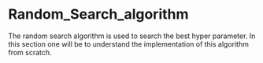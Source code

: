 # Random_Search_algorithm
The random search algorithm is used to search the best hyper parameter. 
In this section one will be to understand the implementation of this algorithm from scratch.
